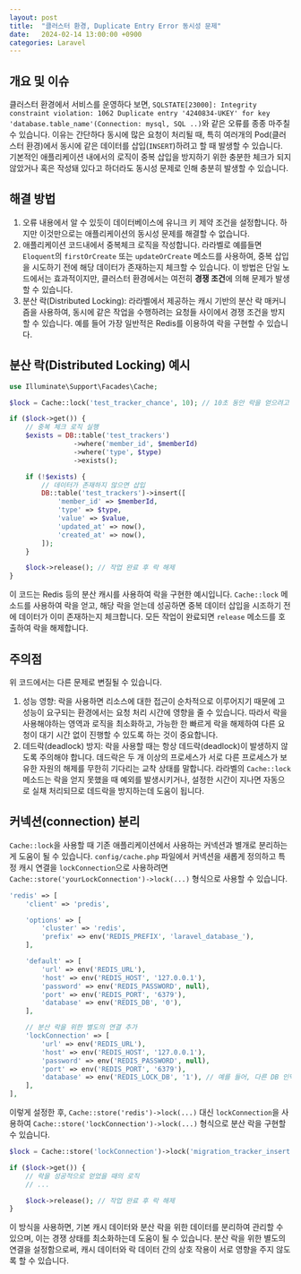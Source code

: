 ```yaml
---
layout: post
title:  "클러스터 환경, Duplicate Entry Error 동시성 문제"
date:   2024-02-14 13:00:00 +0900
categories: Laravel
---
```

## 개요 및 이슈

클러스터 환경에서 서비스를 운영하다 보면, `SQLSTATE[23000]: Integrity constraint violation: 1062 Duplicate entry '4240834-UKEY' for key 'database.table_name'(Connection: mysql, SQL ..)`와 같은 오류를 종종 마주칠 수 있습니다. 이유는 간단하다 동시에 많은 요청이 처리될 때, 특히 여러개의 Pod(클러스터 환경)에서 동시에 같은 데이터를 삽입(`INSERT`)하려고 할 때 발생할 수 있습니다. 기본적인 애플리케이션 내에서의 로직이 중복 삽입을 방지하기 위한 충분한 체크가 되지 않았거나 혹은 작성돼 있다고 하더라도 동시성 문제로 인해 충분히 발생할 수 있습니다.

## 해결 방법

1. 오류 내용에서 알 수 있듯이 데이터베이스에 유니크 키 제약 조건을 설정합니다. 하지만 이것만으로는 애플리케이션의 동시성 문제를 해결할 수 없습니다.
2. 애플리케이션 코드내에서 중복체크 로직을 작성합니다. 라라벨로 예를들면 `Eloquent`의 `firstOrCreate` 또는 `updateOrCreate` 메소드를 사용하여, 중복 삽입을 시도하기 전에 해당 데이터가 존재하는지 체크할 수 있습니다. 이 방법은 단일 노드에서는 효과적이지만, 클러스터 환경에서는 여전히 **경쟁 조건**에 의해 문제가 발생할 수 있습니다.
3. 분산 락(Distributed Locking): 라라벨에서 제공하는 캐시 기반의 분산 락 매커니즘을 사용하여, 동시에 같은 작업을 수행하려는 요청들 사이에서 경쟁 조건을 방지할 수 있습니다. 예를 들어 가장 일반적은 Redis를 이용하여 락을 구현할 수 있습니다.

## 분산 락(Distributed Locking) 예시

```php
use Illuminate\Support\Facades\Cache;

$lock = Cache::lock('test_tracker_chance', 10); // 10초 동안 락을 얻으려고 시도

if ($lock->get()) {
    // 중복 체크 로직 실행
    $exists = DB::table('test_trackers')
                ->where('member_id', $memberId)
                ->where('type', $type)
                ->exists();

    if (!$exists) {
        // 데이터가 존재하지 않으면 삽입
        DB::table('test_trackers')->insert([
            'member_id' => $memberId,
            'type' => $type,
            'value' => $value,
            'updated_at' => now(),
            'created_at' => now(),
        ]);
    }

    $lock->release(); // 작업 완료 후 락 해제
}
```

이 코드는 Redis 등의 분산 캐시를 사용하여 락을 구현한 예시입니다. `Cache::lock` 메소드를 사용하여 락을 얻고, 해당 락을 얻는데 성공하면 중복 데이터 삽입을 시조하기 전에 데이터가 이미 존재하는지 체크합니다. 모든 작업이 완료되면 `release` 메소드를 호출하여 락을 해제합니다.

## 주의점

위 코드에서는 다른 문제로 변질될 수 있습니다. 

1. 성능 영향: 락을 사용하면 리소스에 대한 접근이 순차적으로 이루어지기 때문에 고성능이 요구되는 환경에서는 요청 처리 시간에 영향을 줄 수 있습니다. 따라서 락을 사용해야하는 영역과 로직을 최소화하고, 가능한 한 빠르게 락을 해제하여 다른 요청이 대기 시간 없이 진행할 수 있도록 하는 것이 중요합니다.
2. 데드락(deadlock) 방지: 락을 사용할 때는 항상 데드락(deadlock)이 발생하지 않도록 주의해야 합니다. 데드락은 두 개 이상의 프로세스가 서로 다른 프로세스가 보유한 자원의 해제를 무한히 기다리는 교착 상태를 말합니다. 라라벨의 `Cache::lock` 메소드는 락을 얻지 못했을 때 예외를 발생시키거나, 설정한 시간이 지나면 자동으로 실채 처리되므로 데드락을 방지하는데 도움이 됩니다.

## 커넥션(connection) 분리

`Cache::lock`을 사용할 때 기존 애플리케이션에서 사용하는 커넥션과 별개로 분리하는게 도움이 될 수 있습니다. `config/cache.php` 파일에서 커넥션을 새롭게 정의하고 특정 캐시 연결을 `lockConnection`으로 사용하려면 `Cache::store('yourLockConnection')->lock(...)` 형식으로 사용할 수 있습니다.

```php
'redis' => [
    'client' => 'predis',

    'options' => [
        'cluster' => 'redis',
        'prefix' => env('REDIS_PREFIX', 'laravel_database_'),
    ],

    'default' => [
        'url' => env('REDIS_URL'),
        'host' => env('REDIS_HOST', '127.0.0.1'),
        'password' => env('REDIS_PASSWORD', null),
        'port' => env('REDIS_PORT', '6379'),
        'database' => env('REDIS_DB', '0'),
    ],

    // 분산 락을 위한 별도의 연결 추가
    'lockConnection' => [
        'url' => env('REDIS_URL'),
        'host' => env('REDIS_HOST', '127.0.0.1'),
        'password' => env('REDIS_PASSWORD', null),
        'port' => env('REDIS_PORT', '6379'),
        'database' => env('REDIS_LOCK_DB', '1'), // 예를 들어, 다른 DB 인덱스를 사용
    ],
],
```

이렇게 설정한 후, `Cache::store('redis')->lock(...)` 대신 `lockConnection`을 사용하여 `Cache::store('lockConnection')->lock(...)` 형식으로 분산 락을 구현할 수 있습니다.

```php
$lock = Cache::store('lockConnection')->lock('migration_tracker_insert', 10);

if ($lock->get()) {
    // 락을 성공적으로 얻었을 때의 로직
    // ...

    $lock->release(); // 작업 완료 후 락 해제
}
```

이 방식을 사용하면, 기본 캐시 데이터와 분산 락을 위한 데이터를 분리하여 관리할 수 있으며, 이는 경쟁 상태를 최소화하는데 도움이 될 수 있습니다. 분산 락을 위한 별도의 연결을 설정함으로써, 캐시 데이터와 락 데이터 간의 상호 작용이 서로 영향을 주지 않도록 할 수 있습니다.
